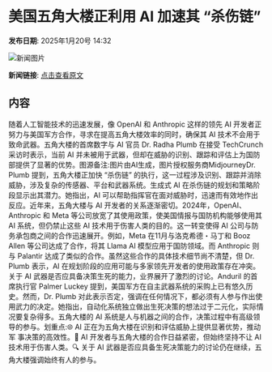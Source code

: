 # 美国五角大楼正利用 AI 加速其 “杀伤链”

**发布日期**: 2025年1月20号 14:32

![新闻图片](https://pic.chinaz.com/picmap/202405161743228569_18.jpg)

**新闻链接**: [点击查看原文](https://www.aibase.com/zh/news/14852)

## 内容

随着人工智能技术的迅速发展，像 OpenAI 和 Anthropic 这样的领先 AI 开发者正努力与美国军方合作，寻求在提高五角大楼效率的同时，确保其 AI 技术不会用于致命武器。五角大楼的首席数字与 AI 官员 Dr. Radha Plumb 在接受 TechCrunch 采访时表示，当前 AI 并未被用于武器，但却在威胁的识别、跟踪和评估上为国防部提供了显著的优势。图源备注:图片由AI生成，图片授权服务商MidjourneyDr. Plumb 提到，五角大楼正加快 “杀伤链” 的执行，这一过程涉及识别、跟踪并消除威胁，涉及复杂的传感器、平台和武器系统。生成式 AI 在杀伤链的规划和策略阶段显示出其潜力。她指出，AI 可以帮助指挥官在面对威胁时，迅速而有效地作出反应。近年来，五角大楼与 AI 开发者的关系逐渐密切。2024年，OpenAI、Anthropic 和 Meta 等公司放宽了其使用政策，使美国情报与国防机构能够使用其 AI 系统，但仍禁止这些 AI 技术用于伤害人类的目的。这一转变使得 AI 公司与防务承包商之间的合作迅速展开。例如，Meta 在11月与洛克希德・马丁和 Booz Allen 等公司达成了合作，将其 Llama AI 模型应用于国防领域。而 Anthropic 则与 Palantir 达成了类似的合作。虽然这些合作的具体技术细节尚不清楚，但 Dr. Plumb 表示，AI 在规划阶段的应用可能与多家领先开发者的使用政策存在冲突。关于 AI 武器是否应具备决策生死的能力，业界展开了激烈的讨论。Anduril 的首席执行官 Palmer Luckey 提到，美国军方在自主武器系统的采购上已有悠久历史。然而，Dr. Plumb 对此表示否定，强调在任何情况下，都必须有人参与作出使用武力的决定。她指出，自动化系统独立做出生死决策的想法过于二元化，实际情况要复杂得多。五角大楼的 AI 系统是人与机器之间的合作，决策过程中有高级领导的参与。划重点:🌐 AI 正在为五角大楼在识别和评估威胁上提供显著优势，推动军 事决策的高效性。🤝 AI 开发者与五角大楼的合作日益紧密，但始终坚持不让 AI 技术用于伤害人类。🔍 关于 AI 武器是否应具备生死决策能力的讨论仍在继续，五角大楼强调始终有人的参与。
